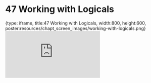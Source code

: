 # 47 Working with Logicals
 
{type: iframe, title:47 Working with Logicals, width:800, height:600, poster:resources/chapt_screen_images/working-with-logicals.png}
![](https://datatrail-jhu.github.io/DataTrail/no_toc/working-with-logicals.html)
 

 
